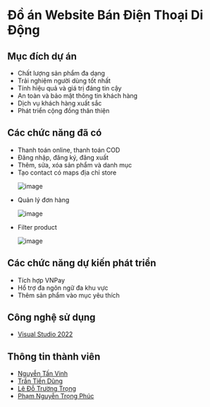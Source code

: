 <h1> Đồ án Website Bán Điện Thoại Di Động</h1>

<h2>Mục đích dự án</h2>
<ul>
  <li>Chất lượng sản phẩm đa dạng</li>
  <li>Trải nghiệm người dùng tốt nhất</li>
  <li>Tính hiệu quả và giá trị đáng tin cậy</li>
  <li>An toàn và bảo mật thông tin khách hàng</li>
  <li>Dịch vụ khách hàng xuất sắc</li>
  <li>Phát triển cộng đồng thân thiện</li>
</ul>

<h2>Các chức năng đã có</h2>
<ul>
  <li>Thanh toán online, thanh toán COD</li>
  <li>Đăng nhập, đăng ký, đăng xuất</li>
  <li>Thêm, sửa, xóa sản phẩm và danh mục</li>
  <li>Tạo contact có maps địa chỉ store</li>


![image](https://github.com/TrongVipPro/Nhom9_WebsiteBanDTDD_T5_Ca3/assets/100860676/86ca845a-81dd-4bc5-a517-26a8c1306f49)

  
  <li>Quản lý đơn hàng</li>
  
![image](https://github.com/TrongVipPro/Nhom9_WebsiteBanDTDD_T5_Ca3/assets/100860676/c76e9d1d-122a-4c3e-8c96-13dd8c5397ad)
  
   <li>Filter product</li>

![image](https://github.com/TrongVipPro/Nhom9_WebsiteBanDTDD_T5_Ca3/assets/100860676/54e498d3-bafa-4952-8384-325518c6a20a)

  
</ul>

<h2>Các chức năng dự kiến phát triển</h2>
<ul>
  <li>Tích hợp VNPay</li>
  <li>Hổ trợ đa ngôn ngữ đa khu vực</li>
  <li>Thêm sản phẩm vào mục yêu thích</li>
</ul>

<h2>Công nghệ sử dụng</h2>
<ul>
  <li><a href="https://visualstudio.microsoft.com/">Visual Studio 2022</a></li>

</ul>

<h2>Thông tin thành viên</h2>
<ul>
  <li><a href="">Nguyễn Tấn Vinh</a></li>
  <li><a href="">Trần Tiến Dũng</a></li>
  <li><a href="">Lê Đỗ Trường Trọng</a></li>
  <li><a href="">Phạm Nguyễn Trọng Phúc</a></li>
</ul>
